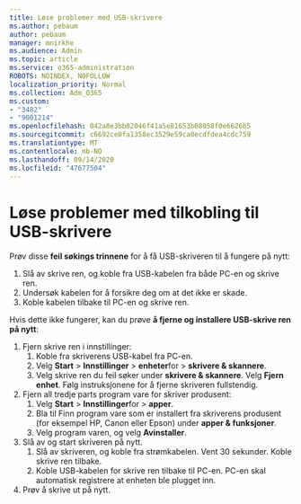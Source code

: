 ```yaml
---
title: Løse problemer med USB-skrivere
ms.author: pebaum
author: pebaum
manager: mnirkhe
ms.audience: Admin
ms.topic: article
ms.service: o365-administration
ROBOTS: NOINDEX, NOFOLLOW
localization_priority: Normal
ms.collection: Adm_O365
ms.custom:
- "3482"
- "9001214"
ms.openlocfilehash: 042a8e3bb02046f41a5e81653b08058f0e6626b5
ms.sourcegitcommit: c6692ce0fa1358ec3529e59ca0ecdfdea4cdc759
ms.translationtype: MT
ms.contentlocale: nb-NO
ms.lasthandoff: 09/14/2020
ms.locfileid: "47677504"
---
```

# <a name="fix-usb-printer-connection-issues"></a>Løse problemer med tilkobling til USB-skrivere

Prøv disse **feil søkings trinnene** for å få USB-skriveren til å fungere på nytt:

1. Slå av skrive ren, og koble fra USB-kabelen fra både PC-en og skrive ren.
2. Undersøk kabelen for å forsikre deg om at det ikke er skade.
3. Koble kabelen tilbake til PC-en og skrive ren.

Hvis dette ikke fungerer, kan du prøve **å fjerne og installere USB-skrive ren på nytt**:

1. Fjern skrive ren i innstillinger:
    1. Koble fra skriverens USB-kabel fra PC-en.
    2. Velg **Start**  >  **Innstillinger**  >  **enheter**for  >  **skrivere & skannere**.
    3. Velg skrive ren du feil søker under **skrivere & skannere**. Velg **Fjern enhet**. Følg instruksjonene for å fjerne skriveren fullstendig.
2. Fjern all tredje parts program vare for skriver produsent:
    1. Velg **Start**  >  **Innstillinger**for  >  **apper**.
    2. Bla til Finn program vare som er installert fra skriverens produsent (for eksempel HP, Canon eller Epson) under **apper & funksjoner**.
    3. Velg program varen, og velg **Avinstaller**.
3. Slå av og start skriveren på nytt.<br>
    1. Slå av skriveren, og koble fra strømkabelen. Vent 30 sekunder. Koble skrive ren tilbake.
    2. Koble USB-kabelen for skrive ren tilbake til PC-en. PC-en skal automatisk registrere at enheten ble plugget inn.
4. Prøv å skrive ut på nytt.